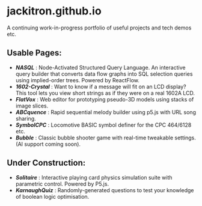 # jackitron.github.io
A continuing work-in-progress portfolio of useful projects and tech demos etc.

## Usable Pages:
- ***NASQL*** : Node-Activated Structured Query Language. An interactive query builder that converts data flow graphs into SQL selection queries using implied-order trees. Powered by ReactFlow.
- ***1602-Crystal*** : Want to know if a message will fit on an LCD display? This tool lets you view short strings as if they were on a real 1602A LCD.
- ***FlatVox*** : Web editor for prototyping pseudo-3D models using stacks of image slices.
- ***ABCquence*** : Rapid sequential melody builder using p5.js with URL song sharing.
- ***SymbolCPC*** : Locomotive BASIC symbol definer for the CPC 464/6128 etc.
- ***Bubble*** : Classic bubble shooter game with real-time tweakable settings. (AI support coming soon).
  
## Under Construction:
- ***Solitaire*** : Interactive playing card physics simulation suite with parametric control. Powered by P5.js.
- ***KarnaughQuiz*** : Randomly-generated questions to test your knowledge of boolean logic optimisation.
